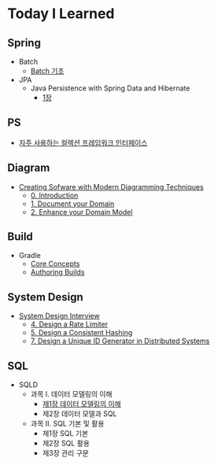# Today I Learned

## Spring

- Batch
  - [Batch 기초](spring/batch/basic.md)
- JPA
  - Java Persistence with Spring Data and Hibernate
    - [1장](spring/jpa/java-persistence-with-spring-data-and-hibernate/1.md)

## PS

- [자주 사용하는 컬렉션 프레임워크 인터페이스](ps/collections.md)

## Diagram

- [Creating Sofware with Modern Diagramming Techniques](https://pragprog.com/titles/apdiag/creating-software-with-modern-diagramming-techniques/)
  - [0. Introduction](diagram/mermaid/00-intro.md)
  - [1. Document your Domain](diagram/mermaid/01-document-domain.md)
  - [2. Enhance your Domain Model](diagram/mermaid/02-enhance-domain.md)

## Build

- Gradle
  - [Core Concepts](build/gradle/core-concepts.md)
  - [Authoring Builds](build/gradle/authoring-builds.md)

## System Design

- [System Design Interview](https://www.amazon.com/System-Design-Interview-insiders-Second/dp/B08CMF2CQF)
  - [4. Design a Rate Limiter](system-design/interview/04-rate-limiter.md)
  - [5. Design a Consistent Hashing](system-design/interview/05-consistent-hash.md)
  - [7. Design a Unique ID Generator in Distributed Systems](system-design/interview/07-id-generator.md)

## SQL

- SQLD
  - 과목 I. 데이터 모델링의 이해
    - [제1장 데이터 모델링의 이해](sql/sqld/modeling/01-modeling.md)
    - 제2장 데이터 모델과 SQL
  - 과목 II. SQL 기본 및 활용
    - 제1장 SQL 기본
    - 제2장 SQL 활용
    - 제3장 관리 구문

